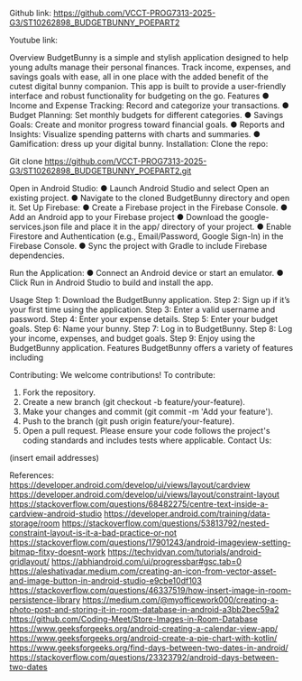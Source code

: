 Github link: https://github.com/VCCT-PROG7313-2025-G3/ST10262898_BUDGETBUNNY_POEPART2

Youtube link:

Overview
BudgetBunny is a simple and stylish application designed to help young adults manage their personal finances. Track income, expenses, and savings goals with ease, all in one place with the added benefit of the cutest digital bunny companion. This app is built to provide a user-friendly interface and robust functionality for budgeting on the go.
Features
●	Income and Expense Tracking: Record and categorize your transactions.
●	Budget Planning: Set monthly budgets for different categories.
●	Savings Goals: Create and monitor progress toward financial goals.
●	Reports and Insights: Visualize spending patterns with charts and summaries.
●	Gamification: dress up your digital bunny.
Installation:
Clone the repo:

Git clone https://github.com/VCCT-PROG7313-2025-G3/ST10262898_BUDGETBUNNY_POEPART2.git

Open in Android Studio:
●	Launch Android Studio and select Open an existing project.
●	Navigate to the cloned BudgetBunny directory and open it.
Set Up Firebase:
●	Create a Firebase project in the Firebase Console.
●	Add an Android app to your Firebase project 
●	Download the google-services.json file and place it in the app/ directory of your project.
●	Enable Firestore and Authentication (e.g., Email/Password, Google Sign-In) in the Firebase Console.
●	Sync the project with Gradle to include Firebase dependencies.

Run the Application:
●	Connect an Android device or start an emulator.
●	Click Run in Android Studio to build and install the app.



Usage
Step 1: Download the BudgetBunny application.
Step 2: Sign up if it’s your first time using the application.
Step 3: Enter a valid username and password.
Step 4: Enter your expense details.
Step 5: Enter your budget goals.
Step 6: Name your bunny.
Step 7: Log in to BudgetBunny.
Step 8: Log your income, expenses, and budget goals.
Step 9: Enjoy using the BudgetBunny application.
Features BudgetBunny offers a variety of features including


Contributing:
We welcome contributions! To contribute:
1.	Fork the repository.
2.	Create a new branch (git checkout -b feature/your-feature).
3.	Make your changes and commit (git commit -m 'Add your feature').
4.	Push to the branch (git push origin feature/your-feature).
5.	Open a pull request.
Please ensure your code follows the project's coding standards and includes tests where applicable.
Contact Us:

(insert email addresses)




References:
https://developer.android.com/develop/ui/views/layout/cardview
https://developer.android.com/develop/ui/views/layout/constraint-layout
https://stackoverflow.com/questions/68482275/centre-text-inside-a-cardview-android-studio
https://developer.android.com/training/data-storage/room
https://stackoverflow.com/questions/53813792/nested-constraint-layout-is-it-a-bad-practice-or-not
https://stackoverflow.com/questions/17901243/android-imageview-setting-bitmap-fitxy-doesnt-work
https://techvidvan.com/tutorials/android-gridlayout/
https://abhiandroid.com/ui/progressbar#gsc.tab=0
https://aleshativadar.medium.com/creating-an-icon-from-vector-asset-and-image-button-in-android-studio-e9cbe10df103
https://stackoverflow.com/questions/46337519/how-insert-image-in-room-persistence-library
https://medium.com/@myofficework000/creating-a-photo-post-and-storing-it-in-room-database-in-android-a3bb2bec59a2
https://github.com/Coding-Meet/Store-Images-in-Room-Database
https://www.geeksforgeeks.org/android-creating-a-calendar-view-app/
https://www.geeksforgeeks.org/android-create-a-pie-chart-with-kotlin/
https://www.geeksforgeeks.org/find-days-between-two-dates-in-android/
https://stackoverflow.com/questions/23323792/android-days-between-two-dates


